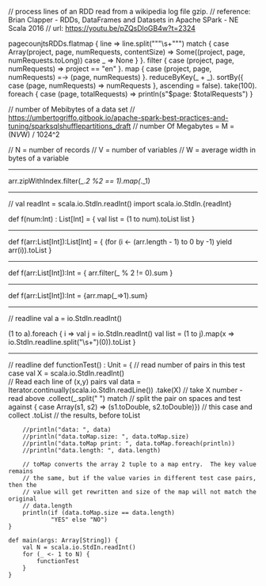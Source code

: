 
// process lines of an RDD read from a wikipedia log file gzip.
// reference: Brian Clapper - RDDs, DataFrames and Datasets in Apache SPark - NE Scala 2016
// url:                       https://youtu.be/pZQsDloGB4w?t=2324

pagecounjtsRDDs.flatmap { line => 
  line.split("""\s+""") match {
    case Array(project, page, numRequests, contentSize) => Some((project, page, numRequests.toLong))
    case _ => None
  }
}.
filter { case (project, page, numRequests) => project == "en" }.
map { case (project, page, numRequests) =-> (page, numRequests) }.
reduceByKey(_ + _).
sortBy({ case (page, numRequests) => numRequests }, ascending = false).
take(100).
foreach { case (page, totalRequests) => println(s"$page: $totalRequests") }


// number of Mebibytes of a data set
// https://umbertogriffo.gitbook.io/apache-spark-best-practices-and-tuning/sparksqlshufflepartitions_draft
// number Of Megabytes = M = (N*V*W) / 1024^2

//     N  =  number of records
//     V  =  number of variables
//     W  =  average width in bytes of a variable

---

arr.zipWithIndex.filter(_._2 %2 == 1).map(_._1)

---

// val readInt = scala.io.StdIn.readInt()
import scala.io.StdIn.{readInt}

def f(num:Int) : List[Int] = {
  val list = (1 to num).toList
  list
}

---

def f(arr:List[Int]):List[Int] = {
    (for (i <- (arr.length - 1) to 0 by -1) yield arr(i)).toList
}

---

 def f(arr:List[Int]):Int = {
     arr.filter(_ % 2 != 0).sum
 }
 
 ---
 
 def f(arr:List[Int]):Int = {arr.map(_=>1).sum}
 
 ---
 
// readline 
val a = io.StdIn.readInt()

(1 to a).foreach { i => 
  val j = io.StdIn.readInt()
  val list = (1 to j).map(x => io.StdIn.readline.split("\\s+")(0)).toList
}

---
// readline
    def functionTest() : Unit = {
        // read number of pairs in this test case
        val X = scala.io.StdIn.readInt()        
        // Read each line of (x,y) pairs
        val data = Iterator.continually(scala.io.StdIn.readLine())
        .take(X) // take X number - read above
        .collect(_.split(" ") match // split the pair on spaces and test against
        { case Array(s1, s2) => (s1.toDouble, s2.toDouble)}) // this case and collect
        .toList                                       // the results, before toList

        //println("data: ", data)
        //println("data.toMap.size: ", data.toMap.size)
        //println("data.toMap print: ", data.toMap.foreach(println))
        //println("data.length: ", data.length)

        // toMap converts the array 2 tuple to a map entry.  The key value remains
        // the same, but if the value varies in different test case pairs, then the
        // value will get rewritten and size of the map will not match the original
        // data.length 
        println(if (data.toMap.size == data.length) 
                "YES" else "NO")
    }

    def main(args: Array[String]) {
        val N = scala.io.StdIn.readInt()
        for (_ <- 1 to N) {
            functionTest
        }
    }



